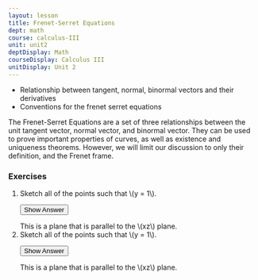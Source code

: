 ```yaml
---
layout: lesson
title: Frenet-Serret Equations
dept: math
course: calculus-III
unit: unit2
deptDisplay: Math
courseDisplay: Calculus III
unitDisplay: Unit 2
---
```


- Relationship between tangent, normal, binormal vectors and their derivatives
- Conventions for the frenet serret equations

The Frenet-Serret Equations are a set of three relationships between the unit tangent vector, normal vector, and binormal vector. They can be used to prove important properties of curves, as well as existence and uniqueness theorems. However, we will limit our discussion to only their definition, and the Frenet frame.



### Exercises

<ol>
<li> <div> Sketch all of the points such that \(y = 1\). </div>

<button onclick="myFunction('answer2')" class="answerButton">Show Answer</button>
<div  id="answer2" class="answer">
This is a plane that is parallel to the \(xz\) plane. 
</div> </li>
<li> <div> Sketch all of the points such that \(y = 1\). </div>

<button onclick="myFunction('answer2')" class="answerButton">Show Answer</button>
<div  id="answer2" class="answer">
This is a plane that is parallel to the \(xz\) plane. 
</div> </li>
</ol>
